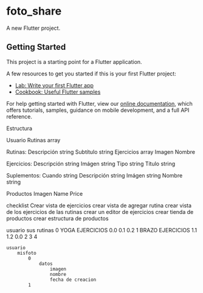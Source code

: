 # foto_share

A new Flutter project.

## Getting Started

This project is a starting point for a Flutter application.

A few resources to get you started if this is your first Flutter project:

- [Lab: Write your first Flutter app](https://flutter.dev/docs/get-started/codelab)
- [Cookbook: Useful Flutter samples](https://flutter.dev/docs/cookbook)

For help getting started with Flutter, view our
[online documentation](https://flutter.dev/docs), which offers tutorials,
samples, guidance on mobile development, and a full API reference.

Estructura 

Usuario
 Rutinas array

Rutinas:
Descripción string
Subtítulo string
Ejercicios array
Imagen
Nombre

Ejercicios:
Descripción string
Imágen string
Tipo string
Título string

Suplementos:
Cuando string
Descripción string
Imágen string
Nombre string

Productos
Imagen
Name
Price


checklist
Crear vista de ejercicios
crear vista de agregar rutina
crear vista de los ejercicios de las rutinas
crear un editor de ejercicios
crear tienda de productos 
crear estructura de productos 


usuario
        sus rutinas 
            0 YOGA
                EJERCICIOS
                    0.0
                    0.1
                    0.2
            1 BRAZO
                EJERCICIOS
                    1.1
                    1.2
                    0.0
            2
            3
            4

    usuario
        misfoto
            0
                datos
                    imagen
                    nombre
                    fecha de creacion
            1
